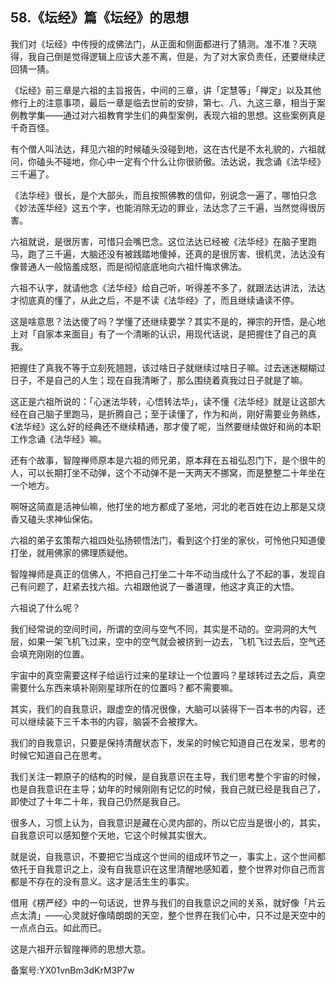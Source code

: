 ## 58.《坛经》篇《坛经》的思想
我们对《坛经》中传授的成佛法门，从正面和侧面都进行了猜测。准不准？天晓得，我自己倒是觉得逻辑上应该大差不离，但是，为了对大家负责任，还要继续迂回猜一猜。


《坛经》前三章是六祖的主旨报告，中间的三章，讲「定慧等」「禅定」以及其他修行上的注意事项，最后一章是临去世前的安排，第七、八、九这三章，相当于案例教学集——通过对六祖教育学生们的典型案例，表现六祖的思想。这些案例真是千奇百怪。


有个僧人叫法达，拜见六祖的时候磕头没碰到地，这在古代是不太礼貌的，六祖就问，你磕头不碰地，你心中一定有个什么让你很骄傲。法达说，我念诵《法华经》三千遍了。


《法华经》很长，是个大部头，而且按照佛教的信仰，别说念一遍了，哪怕只念《妙法莲华经》这五个字，也能消除无边的罪业，法达念了三千遍，当然觉得很厉害。


六祖就说，是很厉害，可惜只会嘴巴念。这位法达已经被《法华经》在脑子里跑马，跑了三千遍，大脑还没有被践踏地傻掉，还真的是很厉害、很机灵，法达没有像普通人一般恼羞成怒，而是彻彻底底地向六祖忏悔求佛法。


六祖不认字，就请他念《法华经》给自己听，听得差不多了，就跟法达讲法，法达才彻底真的懂了，从此之后，不是不读《法华经》了，而且继续诵读不停。


这是啥意思？法达傻了吗？学懂了还继续要学？其实不是的，禅宗的开悟，是心地上对「自家本来面目」有了一个清晰的认识，用现代话说，是把握住了自己的真我。


把握住了真我不等于立刻死翘翘，该过啥日子就继续过啥日子嘛。过去迷迷糊糊过日子，不是自己的人生；现在自我清晰了，那么围绕着真我过日子就是了嘛。


这正是六祖所说的：「心迷法华转，心悟转法华」，读不懂《法华经》就是让这部大经在自己脑子里跑马，是折腾自己；至于读懂了，作为和尚，刚好需要业务熟练，《法华经》这么好的经典还不继续精通，那才傻了呢，当然要继续做好和尚的本职工作念诵《法华经》嘛。


还有个故事，智隍禅师原本是六祖的师兄弟，原本拜在五祖弘忍门下，是个很牛的人，可以长期打坐不动弹，这个不动弹不是一天两天不挪窝，而是整整二十年坐在一个地方。


啊呀这简直是活神仙嘛，他打坐的地方都成了圣地，河北的老百姓在边上那是又烧香又磕头求神仙保佑。


六祖的弟子玄策帮六祖四处弘扬顿悟法门，看到这个打坐的家伙，可怜他只知道傻打坐，就用佛家的佛理质疑他。


智隍禅师是真正的信佛人，不把自己打坐二十年不动当成什么了不起的事，发现自己有问题了，赶紧去找六祖。六祖跟他说了一番道理，他这才真正的大悟。


六祖说了什么呢？


我们经常说的空间时间，所谓的空间与空气不同，其实是不动的。空洞洞的大气层，如果一架飞机飞过来，空中的空气就会被挤到一边去，飞机飞过去后，空气还会填充刚刚的位置。


宇宙中的真空需要这样子给运行过来的星球让一个位置吗？星球转过去之后，真空需要什么东西来填补刚刚星球所在的位置吗？都不需要嘛。


其实，我们的自我意识，跟虚空的情况很像，大脑可以装得下一百本书的内容，还可以继续装下三千本书的内容，脑袋不会被撑大。


我们的自我意识，只要是保持清醒状态下，发呆的时候它知道自己在发呆，思考的时候它知道自己在思考。


我们关注一颗原子的结构的时候，是自我意识在主导，我们思考整个宇宙的时候，也是自我意识在主导；幼年的时候刚刚有记忆的时候，我自己就已经是我自己了，即使过了十年二十年，我自己仍然是我自己。


很多人，习惯上认为，自我意识是藏在心灵内部的，所以它应当是很小的，其实，自我意识可以感知整个天地，它这个时候其实很大。


就是说，自我意识，不要把它当成这个世间的组成环节之一，事实上，这个世间都依托于自我意识之上，没有自我意识在这里清醒地感知着，整个世界对你自己而言都是不存在的没有意义。这才是活生生的事实。


借用《楞严经》中的一句话说，世界与我们的自我意识之间的关系，就好像「片云点太清」——心灵就好像晴朗朗的天空，整个世界在我们心中，只不过是天空中的一点点白云。如此而已。


这是六祖开示智隍禅师的思想大意。


备案号:YX01vnBm3dKrM3P7w

